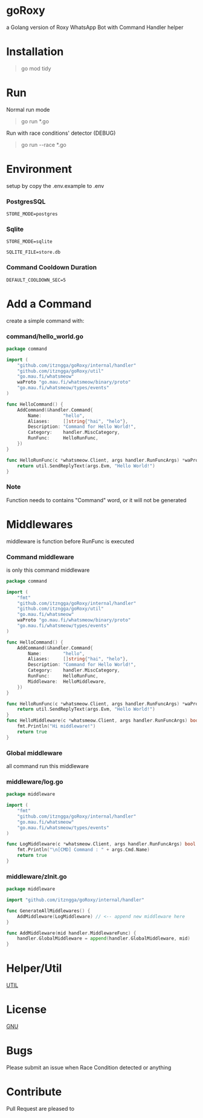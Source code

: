 # goRoxy

a Golang version of Roxy WhatsApp Bot with Command Handler helper

# Installation

> go mod tidy

# Run
Normal run mode
> go run *.go

Run with race conditions' detector (DEBUG)
> go run --race *.go

# Environment
setup by copy the .env.example to .env

### PostgresSQL
`STORE_MODE=postgres`

### Sqlite
`STORE_MODE=sqlite`

`SQLITE_FILE=store.db`

### Command Cooldown Duration
`DEFAULT_COOLDOWN_SEC=5`

# Add a Command
create a simple command with:

### command/hello_world.go
```go
package command

import (
	"github.com/itzngga/goRoxy/internal/handler"
	"github.com/itzngga/goRoxy/util"
	"go.mau.fi/whatsmeow"
	waProto "go.mau.fi/whatsmeow/binary/proto"
	"go.mau.fi/whatsmeow/types/events"
)

func HelloCommand() {
	AddCommand(&handler.Command{
		Name:        "hello",
		Aliases:     []string{"hai", "helo"},
		Description: "Command for Hello World!",
		Category:    handler.MiscCategory,
		RunFunc:     HelloRunFunc,
	})
}

func HelloRunFunc(c *whatsmeow.Client, args handler.RunFuncArgs) *waProto.Message {
	return util.SendReplyText(args.Evm, "Hello World!")
}
```
### Note
Function needs to contains "Command" word, or it will not be generated

# Middlewares
middleware is function before RunFunc is executed

### Command middleware
is only this command middleware
```go
package command

import (
	"fmt"
	"github.com/itzngga/goRoxy/internal/handler"
	"github.com/itzngga/goRoxy/util"
	"go.mau.fi/whatsmeow"
	waProto "go.mau.fi/whatsmeow/binary/proto"
	"go.mau.fi/whatsmeow/types/events"
)

func HelloCommand() {
	AddCommand(&handler.Command{
		Name:        "hello",
		Aliases:     []string{"hai", "helo"},
		Description: "Command for Hello World!",
		Category:    handler.MiscCategory,
		RunFunc:     HelloRunFunc,
		Middleware:  HelloMiddleware,
	})
}

func HelloRunFunc(c *whatsmeow.Client, args handler.RunFuncArgs) *waProto.Message {
	return util.SendReplyText(args.Evm, "Hello World!")
}
func HelloMiddleware(c *whatsmeow.Client, args handler.RunFuncArgs) bool {
	fmt.Println("Hi middleware!")
	return true
}
```
### Global middleware
all command run this middleware

### middleware/log.go
```go
package middleware

import (
	"fmt"
	"github.com/itzngga/goRoxy/internal/handler"
	"go.mau.fi/whatsmeow"
	"go.mau.fi/whatsmeow/types/events"
)

func LogMiddleware(c *whatsmeow.Client, args handler.RunFuncArgs) bool {
	fmt.Println("\n[CMD] Command : " + args.Cmd.Name)
	return true
}
```

### middleware/zInit.go
```go
package middleware

import "github.com/itzngga/goRoxy/internal/handler"

func GenerateAllMiddlewares() {
	AddMiddleware(LogMiddleware) // <-- append new middleware here
}

func AddMiddleware(mid handler.MiddlewareFunc) {
	handler.GlobalMiddleware = append(handler.GlobalMiddleware, mid)
}
```
# Helper/Util
[UTIL](https://github.com/itzngga/goRoxy/tree/master/util)

# License
[GNU](https://github.com/ItzNgga/goRoxy/blob/master/LICENSE)

# Bugs
Please submit an issue when Race Condition detected or anything

# Contribute
Pull Request are pleased to